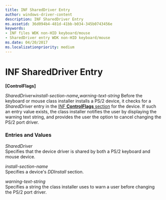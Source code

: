 ```yaml
---
title: INF SharedDriver Entry
author: windows-driver-content
description: INF SharedDriver Entry
ms.assetid: 36d094b4-481d-41bb-b034-345b0743456e
keywords:
- INF files WDK non-HID keyboard/mouse
- SharedDriver entry WDK non-HID keyboard/mouse
ms.date: 04/20/2017
ms.localizationpriority: medium
---
```


# INF SharedDriver Entry





**\[ControlFlags\]**

<em>SharedDriver</em>**=**<em>install-section-name</em>***,***<em>warning-text-string</em>
Before the keyboard or mouse class installer installs a PS/2 device, it checks for a *SharedDriver* entry in the [INF **ControlFlags** section](https://msdn.microsoft.com/library/windows/hardware/ff546342) for the device. If such an entry value exists, the class installer notifies the user by displaying the warning text string, and provides the user the option to cancel changing the PS/2 port driver.

### Entries and Values

<a href="" id="shareddriver"></a>*SharedDriver*  
Specifies that the device driver is shared by both a PS/2 keyboard and mouse device.

<a href="" id="install-section-name"></a>*install-section-name*  
Specifies a device's *DDInstall* section.

<a href="" id="warning-text-string"></a>*warning-text-string*  
Specifies a string the class installer uses to warn a user before changing the PS/2 port driver.

 

 





